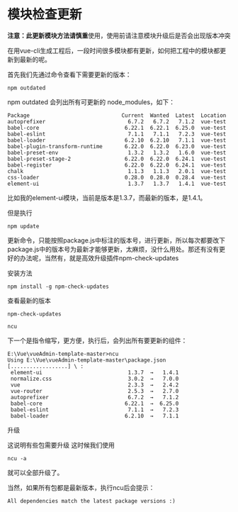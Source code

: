 # 模块检查更新

**注意：**此更新模块方法请**慎重**使用，使用前请注意模块升级后是否会出现版本冲突

在用vue-cli生成工程后，一段时间很多模块都有更新，如何把工程中的模块都更新到最新的呢。
 
首先我们先通过命令查看下需要更新的版本：
```
npm outdated
```

npm outdated 会列出所有可更新的 node_modules，如下：

```
Package                             Current  Wanted  Latest  Location
autoprefixer                          6.7.2   6.7.2   7.1.2  vue-test
babel-core                           6.22.1  6.22.1  6.25.0  vue-test
babel-eslint                          7.1.1   7.1.1   7.2.3  vue-test
babel-loader                         6.2.10  6.2.10   7.1.1  vue-test
babel-plugin-transform-runtime       6.22.0  6.22.0  6.23.0  vue-test
babel-preset-env                      1.3.2   1.3.2   1.6.0  vue-test
babel-preset-stage-2                 6.22.0  6.22.0  6.24.1  vue-test
babel-register                       6.22.0  6.22.0  6.24.1  vue-test
chalk                                 1.1.3   1.1.3   2.0.1  vue-test
css-loader                           0.28.0  0.28.0  0.28.4  vue-test
element-ui                            1.3.7   1.3.7   1.4.1  vue-test
```
比如我的element-ui模块，当前是版本是1.3.7，而最新的版本，是1.4.1。 

但是执行
```
npm update
```
更新命令，只能按照package.js中标注的版本号，进行更新，所以每次都要改下package.js中的版本号为最新才能够更新，太麻烦，没什么用处。那还有没有更好的办法呢，当然有，就是高效升级插件npm-check-updates

安装方法
```
npm install -g npm-check-updates
```
查看最新的版本
```
npm-check-updates
```
```
ncu
```
下一个是指令缩写，更方便，执行后，会列出所有要更新的组件：
```
E:\Vue\vueAdmin-template-master>ncu
Using E:\Vue\vueAdmin-template-master\package.json
[..................] \ :
 element-ui                           1.3.7  →   1.4.1
 normalize.css                        3.0.2  →   7.0.0
 vue                                  2.3.3  →   2.4.2
 vue-router                           2.5.3  →   2.7.0
 autoprefixer                         6.7.2  →   7.1.2
 babel-core                          6.22.1  →  6.25.0
 babel-eslint                         7.1.1  →   7.2.3
 babel-loader                        6.2.10  →   7.1.1
 ```
升级

这说明有些包需要升级 这时候我们使用
```
ncu -a
```

就可以全部升级了。 

当然，如果所有包都是最新版本，执行ncu后会提示：

```
All dependencies match the latest package versions :)
```
